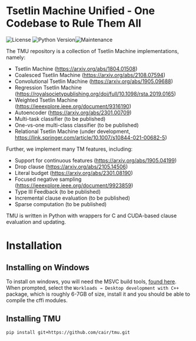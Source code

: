 # Tsetlin Machine Unified - One Codebase to Rule Them All
![License](https://img.shields.io/github/license/microsoft/interpret.svg?style=flat-square) ![Python Version](https://img.shields.io/pypi/pyversions/interpret.svg?style=flat-square)![Maintenance](https://img.shields.io/maintenance/yes/2023?style=flat-square)

The TMU repository is a collection of Tsetlin Machine implementations, namely:
* Tsetlin Machine (https://arxiv.org/abs/1804.01508)
* Coalesced Tsetlin Machine (https://arxiv.org/abs/2108.07594)
* Convolutional Tsetlin Machine (https://arxiv.org/abs/1905.09688)
* Regression Tsetlin Machine (https://royalsocietypublishing.org/doi/full/10.1098/rsta.2019.0165)
* Weighted Tsetlin Machine (https://ieeexplore.ieee.org/document/9316190)
* Autoencoder (https://arxiv.org/abs/2301.00709)
* Multi-task classifier (to be published)
* One-vs-one multi-class classifier (to be published)
* Relational Tsetlin Machine (under development, https://link.springer.com/article/10.1007/s10844-021-00682-5)

Further, we implement many TM features, including:
* Support for continuous features (https://arxiv.org/abs/1905.04199)
* Drop clause (https://arxiv.org/abs/2105.14506)
* Literal budget (https://arxiv.org/abs/2301.08190)
* Focused negative sampling (https://ieeexplore.ieee.org/document/9923859)
* Type III Feedback (to be published)
* Incremental clause evaluation (to be published)
* Sparse computation (to be published)

TMU is written in Python with wrappers for C and CUDA-based clause evaluation and updating.

# Installation

## Installing on Windows
To install on windows, you will need the MSVC build tools, [found here](https://visualstudio.microsoft.com/visual-cpp-build-tools/
).  When prompted, select the `Workloads → Desktop development with C++` package, 
which is roughly 6-7GB of size, install it and you should be able to compile the cffi modules.

## Installing TMU
```bash
pip install git+https://github.com/cair/tmu.git
```
